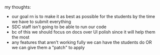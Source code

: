 my thoughts:

- our goal rn is to make it as best as possible for the students by the time we have to submit everything
- SDC staff isn't going to be able to run our code
- bc of this we should focus on docs over UI polish since it will help them the most
- any features that aren't working fully we can have the students do OR we can give them a "patch" to apply
